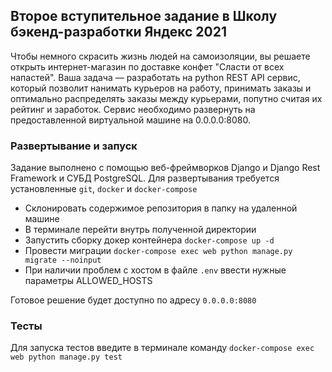 ## Второе вступительное задание в Школу бэкенд-разработки Яндекс 2021

Чтобы немного скрасить жизнь людей на самоизоляции, вы решаете открыть
интернет-магазин по доставке конфет "Сласти от всех напастей".
Ваша задача — разработать на python REST API сервис, который позволит нанимать курьеров на работу,
принимать заказы и оптимально распределять заказы между курьерами, попутно считая их рейтинг и заработок.
Сервис необходимо развернуть на предоставленной виртуальной машине на
0.0.0.0:8080.

### Развертывание и запуск

Задание выполнено с помощью веб-фреймворков Django и Django Rest Framework и СУБД PostgreSQL. Для развертывания требуется установленные `git`, `docker` и `docker-compose` 

- Склонировать содержимое репозитория в папку на удаленной машине
- В терминале перейти внутрь полученной директории
- Запустить сборку докер контейнера `docker-compose up -d`
- Провести миграции `docker-compose exec web python manage.py migrate --noinput`
- При наличии проблем с хостом в файле `.env` ввести нужные параметры ALLOWED_HOSTS

Готовое решение будет доступно по адресу `0.0.0.0:8080`

### Тесты

Для запуска тестов введите в терминале команду `docker-compose exec web python manage.py test`

